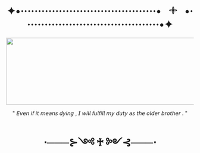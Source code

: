 <html>

<body>
<h1 align=center>
  ✦•·······································•⠀𓇬⠀•·······································•✦
</h1>

<p align=center>
<img src="https://i.pinimg.com/736x/f1/6c/3e/f16c3e1bd50c29429981fb04ada9ac72.jpg" height=180px width=550px;>
</p>

<p align=center>
" 𝘌𝘷𝘦𝘯 𝘪𝘧 𝘪𝘵 𝘮𝘦𝘢𝘯𝘴 𝘥𝘺𝘪𝘯𝘨 , 𝘐 𝘸𝘪𝘭𝘭 𝘧𝘶𝘭𝘧𝘪𝘭𝘭 𝘮𝘺 𝘥𝘶𝘵𝘺 𝘢𝘴 𝘵𝘩𝘦 𝘰𝘭𝘥𝘦𝘳 𝘣𝘳𝘰𝘵𝘩𝘦𝘳 . "
</p>

<h1 align=center>
  ⋅───⊱༺ ♰ ༻⊰───⋅
</h1>

</body>


</html>
